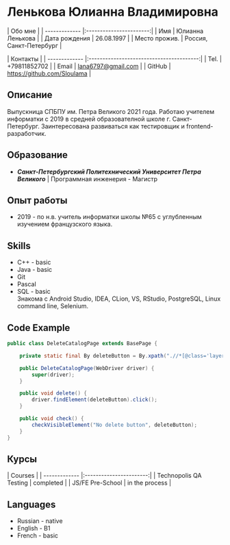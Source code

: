 # Ленькова Юлианна Владимировна

| Обо мне                                 |
| ------------- |:-----------------------:|
| Имя           | Юлианна Ленькова        |
| Дата рождения | 26.08.1997              |
| Место прожив. | Россия, Санкт-Петербург |

| Контакты                                                 |
| ------------- |:----------------------------------------:|
| Tel.          | +79811852702                             |
| Email         | lana6797@gmail.com                       |
| GitHub        | https://github.com/Sloulama              |

## Описание
Выпускница СПБПУ им. Петра Великого 2021 года. Работаю учителем информатки с 2019 в средней образователной школе г. Санкт-Петербург. Заинтересована развиваться как тестировщик и frontend-разработчик.

## Образование

- **_Санкт-Петербургский Политехнический Университет Петра Великого_** | Программная инженерия - Магистр

## Опыт работы
- 2019 - по н.в. учитель информатки школы №65 с углубленным изучением французского языка.
## Skills
- C++ - basic
- Java - basic  
- Git
- Pascal
- SQL - basic  
Знакома с Android Studio, IDEA, CLion, VS, RStudio, PostgreSQL, Linux command line, Selenium.

## Code Example
```java
public class DeleteCatalogPage extends BasePage {

    private static final By deleteButton = By.xpath(".//*[@class='layer_hld mus_playlist-remove']//*[@class='form']//*[contains(text(),'Удалить')]");

    public DeleteCatalogPage(WebDriver driver) {
        super(driver);
    }

    public void delete() {
        driver.findElement(deleteButton).click();
    }

    public void check() {
        checkVisibleElement("No delete button", deleteButton);
    }
}
```

## Курсы

| Courses                                 |
| ------------- |:-----------------------:|
| Technopolis QA Testing       | сompleted               |
| JS/FE Pre-School             | in the process          |

## Languages
- Russian - native
- English - B1
- French -  basic
